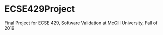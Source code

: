 # ECSE429Project
Final Project for ECSE 429, Software Validation at McGill University, Fall of 2019
